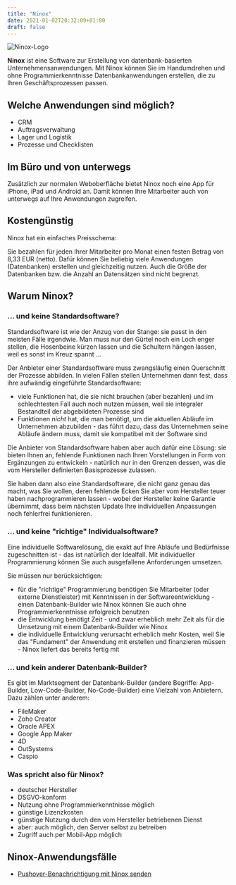 ```yaml
---
title: "Ninox"
date: 2021-01-02T20:32:09+01:00
draft: false
---
```


![Ninox-Logo](/ninox_logo.jpg)

**Ninox** ist eine Software zur Erstellung von datenbank-basierten Unternehmensanwendungen. Mit Ninox können Sie im Handumdrehen und ohne Programmierkenntnisse Datenbankanwendungen erstellen, die zu Ihren Geschäftsprozessen passen.

## Welche Anwendungen sind möglich?

- CRM
- Auftragsverwaltung
- Lager und Logistik
- Prozesse und Checklisten

## Im Büro und von unterwegs

Zusätzlich zur normalen Weboberfläche bietet Ninox noch eine App für iPhone, iPad und Android an. Damit können Ihre Mitarbeiter auch von unterwegs auf Ihre Anwendungen zugreifen.

## Kostengünstig

Ninox hat ein einfaches Preisschema:

Sie bezahlen für jeden Ihrer Mitarbeiter pro Monat einen festen Betrag von 8,33 EUR (netto). Dafür können Sie beliebig viele Anwendungen (Datenbanken) erstellen und gleichzeitig nutzen. Auch die Größe der Datenbanken bzw. die Anzahl an Datensätzen sind nicht begrenzt.

## Warum Ninox?
### ... und keine Standardsoftware?

Standardsoftware ist wie der Anzug von der Stange: sie passt in den meisten Fälle irgendwie. Man muss nur den Gürtel noch ein Loch enger stellen, die Hosenbeine kürzen lassen und die Schultern hängen lassen, weil es sonst im Kreuz spannt ...

Der Anbieter einer Standardsoftware muss zwangsläufig einen Querschnitt der Prozesse abbilden. In vielen Fällen stellen Unternehmen dann fest, dass ihre aufwändig eingeführte Standardsoftware:

- viele Funktionen hat, die sie nicht brauchen (aber bezahlen) und im schlechtesten Fall auch noch nutzen müssen, weil sie integraler Bestandteil der abgebildeten Prozesse sind
- Funktionen *nicht* hat, die man benötigt, um die aktuellen Abläufe im Unternehmen abzubilden - das führt dazu, dass das Unternehmen seine Abläufe ändern muss, damit sie kompatibel mit der Software sind

Die Anbieter von Standardsoftware haben aber auch dafür eine Lösung: sie bieten Ihnen an, fehlende Funktionen nach Ihren Vorstellungen in Form von Ergänzungen zu entwickeln - natürlich nur in den Grenzen dessen, was die vom Hersteller definierten Basisprozesse zulassen.

Sie haben dann also eine Standardsoftware, die nicht ganz genau das macht, was Sie wollen, deren fehlende Ecken Sie aber vom Hersteller teuer haben nachprogrammieren lassen - wobei der Hersteller keine Garantie übernimmt, dass beim nächsten Update Ihre individuellen Anpassungen noch fehlerfrei funktionieren.

### ... und keine "richtige" Individualsoftware?

Eine individuelle Softwarelösung, die exakt auf Ihre Abläufe und Bedürfnisse zugeschnitten ist - das ist natürlich der Idealfall. Mit individueller Programmierung können Sie auch ausgefallene Anforderungen umsetzen.

Sie müssen nur berücksichtigen:

- für die "richtige" Programmierung benötigen Sie Mitarbeiter (oder externe Dienstleister) mit Kenntnissen in der Softwareentwicklung - einen Datenbank-Builder wie Ninox können Sie auch ohne Programmierkenntnisse erfolgreich benutzen
- die Entwicklung benötigt Zeit - und zwar erheblich mehr Zeit als für die Umsetzung mit einem Datenbank-Builder wie Ninox
- die individuelle Entwicklung verursacht erheblich mehr Kosten, weil Sie das "Fundament" der Anwendung mit erstellen und finanzieren müssen - Ninox liefert das bereits fertig mit

### ... und kein anderer Datenbank-Builder?

Es gibt im Marktsegment der Datenbank-Builder (andere Begriffe: App-Builder, Low-Code-Builder, No-Code-Builder) eine Vielzahl von Anbietern. Dazu zählen unter anderem:

- FileMaker
- Zoho Creator
- Oracle APEX
- Google App Maker
- 4D
- OutSystems
- Caspio

### Was spricht also für Ninox?

- deutscher Hersteller
- DSGVO-konform
- Nutzung ohne Programmierkenntnisse möglich
- günstige Lizenzkosten
- günstige Nutzung durch den vom Hersteller betriebenen Dienst
- aber: auch möglich, den Server selbst zu betreiben
- Zugriff auch per Mobil-App möglich

## Ninox-Anwendungsfälle

- [Pushover-Benachrichtigung mit Ninox senden](/blog/pushover-benachrichtigung-mit-ninox-senden)

